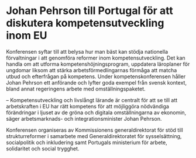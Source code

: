 # Johan Pehrson till Portugal för att diskutera kompetensutveckling inom EU

Konferensen syftar till att belysa hur man bäst kan stödja nationella förvaltningar i att genomföra reformer inom kompetensutveckling. Det kan handla om att utforma kompetenshöjningsprogram, uppdatera läroplaner för ungdomar liksom att stärka arbetsförmedlingarnas förmåga att matcha utbud och efterfrågan på kompetens. Under kompetenskonferensen håller Johan Pehrson ett anförande och lyfter goda exempel från svensk kontext, bland annat regeringens arbete med omställningspaketet.

– Kompetensutveckling och livslångt lärande är centralt för att se till att arbetskraften i EU har rätt kompetens för att möjliggöra nödvändiga förändringar i ljuset av de gröna och digitala omställningarna av ekonomin, säger arbetsmarknads- och integrationsminister Johan Pehrson.

Konferensen organiseras av Kommissionens generaldirektorat för stöd till strukturreformer i samarbete med Generaldirektoratet för sysselsättning, socialpolitik och inkludering samt Portugals ministerium för arbete, solidaritet och social trygghet.
